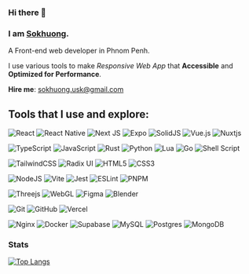 ### Hi there 👋
### I am [Sokhuong](https://sokhuong.vercel.app/).
 A Front-end web developer in Phnom Penh.

I use various tools to make _Responsive Web App_ that **Accessible** and **Optimized for Performance**.

**Hire me**: sokhuong.usk@gmail.com

## Tools that I use and explore:
![React](https://img.shields.io/badge/react-000000.svg?style=for-the-badge&logo=react&logoColor=%2361DAFB)
![React Native](https://img.shields.io/badge/react_native-000000.svg?style=for-the-badge&logo=react&logoColor=%2361DAFB)
![Next JS](https://img.shields.io/badge/Next-black?style=for-the-badge&logo=next.js&logoColor=white)
![Expo](https://img.shields.io/badge/expo-000000?style=for-the-badge&logo=expo&logoColor=#D04A37)
![SolidJS](https://img.shields.io/badge/SolidJS-000000?style=for-the-badge&logo=solid&logoColor=c8c9cb)
![Vue.js](https://img.shields.io/badge/vuejs-000000.svg?style=for-the-badge&logo=vuedotjs&logoColor=%234FC08D)
![Nuxtjs](https://img.shields.io/badge/Nuxt-000000?style=for-the-badge&logo=nuxtdotjs&logoColor=#00DC82)

![TypeScript](https://img.shields.io/badge/typescript-000000.svg?style=for-the-badge&logo=typescript&logoColor=white)
![JavaScript](https://img.shields.io/badge/javascript-000000.svg?style=for-the-badge&logo=javascript&logoColor=%23F7DF1E)
![Rust](https://img.shields.io/badge/rust-%23000000.svg?style=for-the-badge&logo=rust&logoColor=white)
![Python](https://img.shields.io/badge/python-000000?style=for-the-badge&logo=python&logoColor=white)
![Lua](https://img.shields.io/badge/lua-000000.svg?style=for-the-badge&logo=lua&logoColor=white)
![Go](https://img.shields.io/badge/go-000000.svg?style=for-the-badge&logo=go&logoColor=white)
![Shell Script](https://img.shields.io/badge/shell_script-%23121011.svg?style=for-the-badge&logo=gnu-bash&logoColor=white)

![TailwindCSS](https://img.shields.io/badge/tailwindcss-%2338B2AC.svg?style=for-the-badge&logo=tailwind-css&logoColor=white)
![Radix UI](https://img.shields.io/badge/radix%20ui-161618.svg?style=for-the-badge&logo=radix-ui&logoColor=white)
![HTML5](https://img.shields.io/badge/html5-000000.svg?style=for-the-badge&logo=html5&logoColor=white)
![CSS3](https://img.shields.io/badge/css3-000000.svg?style=for-the-badge&logo=css3&logoColor=white)

![NodeJS](https://img.shields.io/badge/node.js-000000?style=for-the-badge&logo=node.js&logoColor=white)
![Vite](https://img.shields.io/badge/vite-000000.svg?style=for-the-badge&logo=vite&logoColor=white)
![Jest](https://img.shields.io/badge/-jest-000000?style=for-the-badge&logo=jest&logoColor=white)
![ESLint](https://img.shields.io/badge/ESLint-000000?style=for-the-badge&logo=eslint&logoColor=white)
![PNPM](https://img.shields.io/badge/pnpm-000000.svg?style=for-the-badge&logo=pnpm&logoColor=f69220)

![Threejs](https://img.shields.io/badge/threejs-black?style=for-the-badge&logo=three.js&logoColor=white)
![WebGL](https://img.shields.io/badge/WebGL-000000?logo=webgl&logoColor=white&style=for-the-badge)
![Figma](https://img.shields.io/badge/figma-000000.svg?style=for-the-badge&logo=figma&logoColor=white)
![Blender](https://img.shields.io/badge/blender-000000.svg?style=for-the-badge&logo=blender&logoColor=white)

![Git](https://img.shields.io/badge/git-000000.svg?style=for-the-badge&logo=git&logoColor=white)
![GitHub](https://img.shields.io/badge/github-%23121011.svg?style=for-the-badge&logo=github&logoColor=white)
![Vercel](https://img.shields.io/badge/vercel-%23000000.svg?style=for-the-badge&logo=vercel&logoColor=white)

![Nginx](https://img.shields.io/badge/nginx-000000.svg?style=for-the-badge&logo=nginx&logoColor=white)
![Docker](https://img.shields.io/badge/docker-000000.svg?style=for-the-badge&logo=docker&logoColor=white)
![Supabase](https://img.shields.io/badge/Supabase-000000?style=for-the-badge&logo=supabase&logoColor=white)
![MySQL](https://img.shields.io/badge/mysql-000000.svg?style=for-the-badge&logo=mysql&logoColor=white)
![Postgres](https://img.shields.io/badge/postgres-000000.svg?style=for-the-badge&logo=postgresql&logoColor=white)
![MongoDB](https://img.shields.io/badge/MongoDB-000000.svg?style=for-the-badge&logo=mongodb&logoColor=white)

### Stats

[![Top Langs](https://github-readme-stats-sokhuong-uon.vercel.app/api/top-langs/?username=sokhuong-uon&layout=compact&langs_count=10&theme=dark)](https://github.com/anuraghazra/github-readme-stats)
